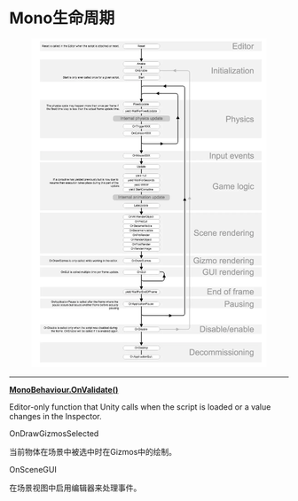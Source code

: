 # Mono生命周期

<figure><img src="../.gitbook/assets/5408097-dcc261ee317a816e.webp" alt=""><figcaption></figcaption></figure>

***

[**MonoBehaviour.OnValidate()**](https://docs.unity3d.com/ScriptReference/MonoBehaviour.OnValidate.html)

Editor-only function that Unity calls when the script is loaded or a value changes in the Inspector.



OnDrawGizmosSelected

当前物体在场景中被选中时在Gizmos中的绘制。

OnSceneGUI

在场景视图中启用编辑器来处理事件。
